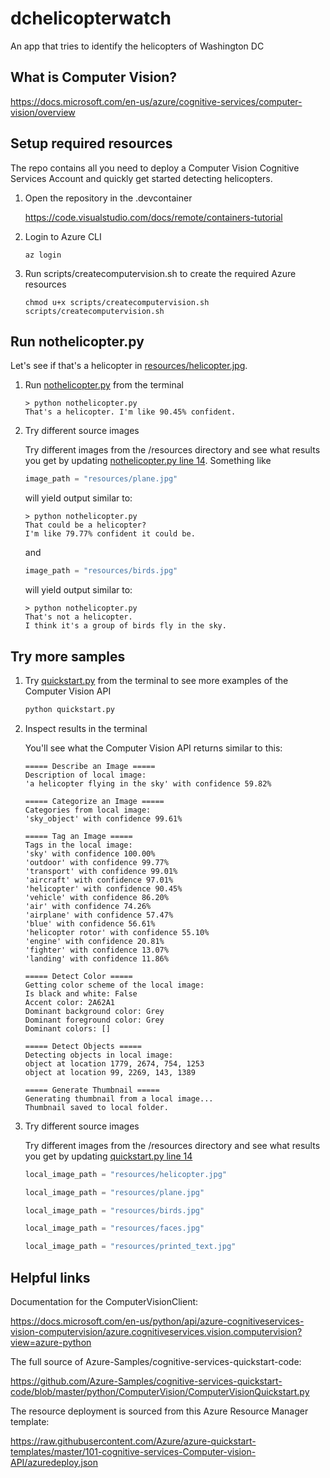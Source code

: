 # dchelicopterwatch

An app that tries to identify the helicopters of Washington DC

## What is Computer Vision?

<https://docs.microsoft.com/en-us/azure/cognitive-services/computer-vision/overview>

## Setup required resources

The repo contains all you need to deploy a Computer Vision Cognitive Services Account and quickly get started detecting helicopters.

1. Open the repository in the .devcontainer

    <https://code.visualstudio.com/docs/remote/containers-tutorial>

1. Login to Azure CLI

    ```shell
    az login
    ```

1. Run scripts/createcomputervision.sh to create the required Azure resources

    ```shell
    chmod u+x scripts/createcomputervision.sh
    scripts/createcomputervision.sh
    ```

## Run nothelicopter.py

Let's see if that's a helicopter in [resources/helicopter.jpg](resources/helicopter.jpg).

1. Run [nothelicopter.py](nothelicopter.py) from the terminal

    ```shell
    > python nothelicopter.py
    That's a helicopter. I'm like 90.45% confident.
    ```

1. Try different source images

    Try different images from the /resources directory and see what results you get by updating [nothelicopter.py line 14](nothelicopter.py). Something like

    ```python
    image_path = "resources/plane.jpg"
    ```

    will yield output similar to:

    ```shell
    > python nothelicopter.py
    That could be a helicopter?
    I'm like 79.77% confident it could be.
    ```

    and

    ```python
    image_path = "resources/birds.jpg"
    ```

    will yield output similar to:

    ```shell
    > python nothelicopter.py
    That's not a helicopter.
    I think it's a group of birds fly in the sky.
    ```

## Try more samples

1. Try [quickstart.py](quickstart.py) from the terminal to see more examples of the Computer Vision API

    ```python
    python quickstart.py
    ```

1. Inspect results in the terminal

    You'll see what the Computer Vision API returns similar to this:

    ```shell
    ===== Describe an Image =====
    Description of local image: 
    'a helicopter flying in the sky' with confidence 59.82%

    ===== Categorize an Image =====
    Categories from local image: 
    'sky_object' with confidence 99.61%

    ===== Tag an Image =====
    Tags in the local image: 
    'sky' with confidence 100.00%
    'outdoor' with confidence 99.77%
    'transport' with confidence 99.01%
    'aircraft' with confidence 97.01%
    'helicopter' with confidence 90.45%
    'vehicle' with confidence 86.20%
    'air' with confidence 74.26%
    'airplane' with confidence 57.47%
    'blue' with confidence 56.61%
    'helicopter rotor' with confidence 55.10%
    'engine' with confidence 20.81%
    'fighter' with confidence 13.07%
    'landing' with confidence 11.86%

    ===== Detect Color =====
    Getting color scheme of the local image: 
    Is black and white: False
    Accent color: 2A62A1
    Dominant background color: Grey
    Dominant foreground color: Grey
    Dominant colors: []

    ===== Detect Objects =====
    Detecting objects in local image:
    object at location 1779, 2674, 754, 1253
    object at location 99, 2269, 143, 1389

    ===== Generate Thumbnail =====
    Generating thumbnail from a local image...
    Thumbnail saved to local folder.
    ```

1. Try different source images

    Try different images from the /resources directory and see what results you get by updating [quickstart.py line 14](quickstart.py)

    ```python
    local_image_path = "resources/helicopter.jpg"
    ```

    ```python
    local_image_path = "resources/plane.jpg"
    ```

    ```python
    local_image_path = "resources/birds.jpg"
    ```

    ```python
    local_image_path = "resources/faces.jpg"
    ```

    ```python
    local_image_path = "resources/printed_text.jpg"
    ```

## Helpful links

Documentation for the ComputerVisionClient:

<https://docs.microsoft.com/en-us/python/api/azure-cognitiveservices-vision-computervision/azure.cognitiveservices.vision.computervision?view=azure-python>

The full source of Azure-Samples/cognitive-services-quickstart-code:

<https://github.com/Azure-Samples/cognitive-services-quickstart-code/blob/master/python/ComputerVision/ComputerVisionQuickstart.py>

The resource deployment is sourced from this Azure Resource Manager template:

<https://raw.githubusercontent.com/Azure/azure-quickstart-templates/master/101-cognitive-services-Computer-vision-API/azuredeploy.json>